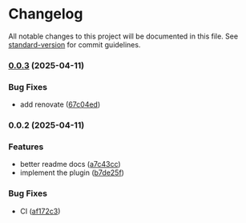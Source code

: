 # Changelog

All notable changes to this project will be documented in this file. See [standard-version](https://github.com/conventional-changelog/standard-version) for commit guidelines.

### [0.0.3](https://github.com/Cap-go/capacitor-android-usagestatsmanager/compare/0.0.2...0.0.3) (2025-04-11)


### Bug Fixes

* add renovate ([67c04ed](https://github.com/Cap-go/capacitor-android-usagestatsmanager/commit/67c04ed53c9e8e3c8a28c9c61f6c3511b83d1eee))

### 0.0.2 (2025-04-11)


### Features

* better readme docs ([a7c43cc](https://github.com/Cap-go/capacitor-android-usagestatsmanager/commit/a7c43cc6fbcff987327ea82a8d7edd85113e0acb))
* implement the plugin ([b7de25f](https://github.com/Cap-go/capacitor-android-usagestatsmanager/commit/b7de25f27d0df4b06808402a434f3390b5ee0595))


### Bug Fixes

* CI ([af172c3](https://github.com/Cap-go/capacitor-android-usagestatsmanager/commit/af172c34422397ae6a028e4792d14750cf76a063))

